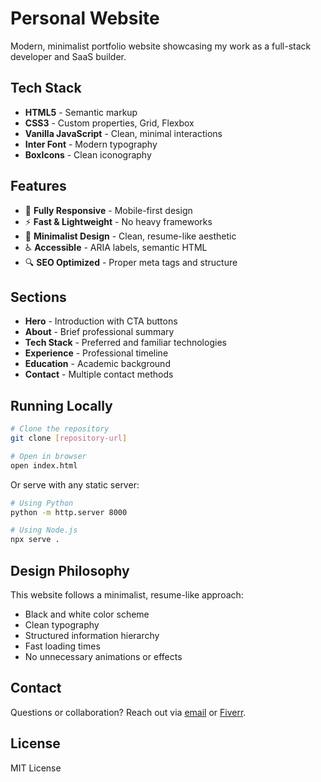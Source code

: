# Personal Website

Modern, minimalist portfolio website showcasing my work as a full-stack developer and SaaS builder.

## Tech Stack
- **HTML5** - Semantic markup
- **CSS3** - Custom properties, Grid, Flexbox
- **Vanilla JavaScript** - Clean, minimal interactions
- **Inter Font** - Modern typography
- **BoxIcons** - Clean iconography

## Features
- 📱 **Fully Responsive** - Mobile-first design
- ⚡ **Fast & Lightweight** - No heavy frameworks
- 🎨 **Minimalist Design** - Clean, resume-like aesthetic
- ♿ **Accessible** - ARIA labels, semantic HTML
- 🔍 **SEO Optimized** - Proper meta tags and structure

## Sections
- **Hero** - Introduction with CTA buttons
- **About** - Brief professional summary
- **Tech Stack** - Preferred and familiar technologies
- **Experience** - Professional timeline
- **Education** - Academic background
- **Contact** - Multiple contact methods

## Running Locally
```bash
# Clone the repository
git clone [repository-url]

# Open in browser
open index.html
```

Or serve with any static server:
```bash
# Using Python
python -m http.server 8000

# Using Node.js
npx serve .
```

## Design Philosophy
This website follows a minimalist, resume-like approach:
- Black and white color scheme
- Clean typography
- Structured information hierarchy
- Fast loading times
- No unnecessary animations or effects

## Contact
Questions or collaboration? Reach out via [email](mailto:from-website@maxbasev.com) or [Fiverr](https://www.fiverr.com/maxbasev).

## License
MIT License